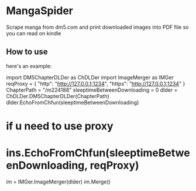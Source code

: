 # MangaSpider
Scrape manga from dm5.com and print downloaded images into PDF file so you can read on kindle

## How to use
here's an example:

import DM5ChapterDLDer as ChDLDer
import ImageMerger as IMGer
reqProxy = {
    "http": "http://127.0.0.1:1234",
    "https": "http://127.0.0.1:1234"
}
ChapterPath = "/m224188"
sleeptimeBetweenDownloading = 0
dlder = ChDLDer.DM5ChapterDLDer(ChapterPath)
dlder.EchoFromChfun(sleeptimeBetweenDownloading)
# if u need to use proxy
# ins.EchoFromChfun(sleeptimeBetweenDownloading, reqProxy)
im = IMGer.ImageMerger(dlder)
im.Merge()
